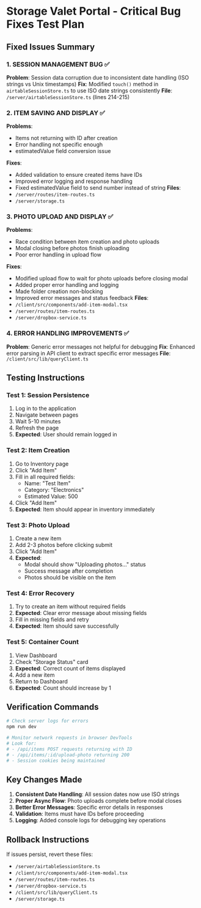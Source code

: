 # Storage Valet Portal - Critical Bug Fixes Test Plan

## Fixed Issues Summary

### 1. SESSION MANAGEMENT BUG ✅
**Problem**: Session data corruption due to inconsistent date handling (ISO strings vs Unix timestamps)
**Fix**: Modified `touch()` method in `airtableSessionStore.ts` to use ISO date strings consistently
**File**: `/server/airtableSessionStore.ts` (lines 214-215)

### 2. ITEM SAVING AND DISPLAY ✅
**Problems**: 
- Items not returning with ID after creation
- Error handling not specific enough
- estimatedValue field conversion issue

**Fixes**:
- Added validation to ensure created items have IDs
- Improved error logging and response handling
- Fixed estimatedValue field to send number instead of string
**Files**: 
- `/server/routes/item-routes.ts`
- `/server/storage.ts`

### 3. PHOTO UPLOAD AND DISPLAY ✅
**Problems**:
- Race condition between item creation and photo uploads
- Modal closing before photos finish uploading
- Poor error handling in upload flow

**Fixes**:
- Modified upload flow to wait for photo uploads before closing modal
- Added proper error handling and logging
- Made folder creation non-blocking
- Improved error messages and status feedback
**Files**:
- `/client/src/components/add-item-modal.tsx`
- `/server/routes/item-routes.ts`
- `/server/dropbox-service.ts`

### 4. ERROR HANDLING IMPROVEMENTS ✅
**Problem**: Generic error messages not helpful for debugging
**Fix**: Enhanced error parsing in API client to extract specific error messages
**File**: `/client/src/lib/queryClient.ts`

## Testing Instructions

### Test 1: Session Persistence
1. Log in to the application
2. Navigate between pages
3. Wait 5-10 minutes
4. Refresh the page
5. **Expected**: User should remain logged in

### Test 2: Item Creation
1. Go to Inventory page
2. Click "Add Item"
3. Fill in all required fields:
   - Name: "Test Item"
   - Category: "Electronics"
   - Estimated Value: 500
4. Click "Add Item"
5. **Expected**: Item should appear in inventory immediately

### Test 3: Photo Upload
1. Create a new item
2. Add 2-3 photos before clicking submit
3. Click "Add Item"
4. **Expected**: 
   - Modal should show "Uploading photos..." status
   - Success message after completion
   - Photos should be visible on the item

### Test 4: Error Recovery
1. Try to create an item without required fields
2. **Expected**: Clear error message about missing fields
3. Fill in missing fields and retry
4. **Expected**: Item should save successfully

### Test 5: Container Count
1. View Dashboard
2. Check "Storage Status" card
3. **Expected**: Correct count of items displayed
4. Add a new item
5. Return to Dashboard
6. **Expected**: Count should increase by 1

## Verification Commands

```bash
# Check server logs for errors
npm run dev

# Monitor network requests in browser DevTools
# Look for:
# - /api/items POST requests returning with ID
# - /api/items/:id/upload-photo returning 200
# - Session cookies being maintained
```

## Key Changes Made

1. **Consistent Date Handling**: All session dates now use ISO strings
2. **Proper Async Flow**: Photo uploads complete before modal closes
3. **Better Error Messages**: Specific error details in responses
4. **Validation**: Items must have IDs before proceeding
5. **Logging**: Added console logs for debugging key operations

## Rollback Instructions

If issues persist, revert these files:
- `/server/airtableSessionStore.ts`
- `/client/src/components/add-item-modal.tsx`
- `/server/routes/item-routes.ts`
- `/server/dropbox-service.ts`
- `/client/src/lib/queryClient.ts`
- `/server/storage.ts`